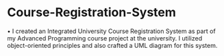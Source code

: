 # Course-Registration-System

• I created an Integrated University Course Registration System as part of my Advanced Programming course project at
the university. I utilized object-oriented principles and also crafted a UML diagram for this system.
